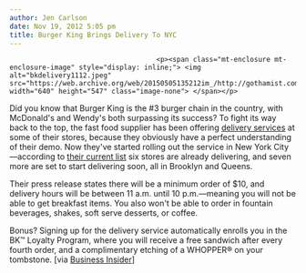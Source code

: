 ```yaml
---
author: Jen Carlson
date: Nov 19, 2012 5:05 pm
title: Burger King Brings Delivery To NYC
---
```


	
										<p><span class="mt-enclosure mt-enclosure-image" style="display: inline;"> <img alt="bkdelivery1112.jpeg" src="https://web.archive.org/web/20150505135212im_/http://gothamist.com/attachments/arts_jen/bkdelivery1112.jpeg" width="640" height="547" class="image-none"> </span></p>

<p>Did you know that Burger King is the #3 burger chain in the country, with McDonald&apos;s and Wendy&apos;s both surpassing its success? To fight its way back to the top, the fast food supplier has been offering <a href="https://web.archive.org/web/20150505135212/https://bkdelivers.com/#!menu">delivery services</a> at some of their stores, because they obviously have a perfect understanding of their demo. Now they&apos;ve started rolling out the service in New York City&#x2014;according to <a href="https://web.archive.org/web/20150505135212/https://bkdelivers.com/#!areas">their current list</a> six stores are already delivering, and seven more are set to start delivering soon, all in Brooklyn and Queens.</p>

<p>Their press release states there will be a minimum order of $10, and delivery hours will be between 11 a.m. until 10 p.m.&#x2014;meaning you will not be able to get breakfast items. You also won&apos;t be able to order in fountain beverages, shakes, soft serve desserts, or coffee. </p>

<p>Bonus? Signing up for the delivery service automatically enrolls you in the BK&#x2122; Loyalty Program, where you will receive a free sandwich after every fourth order, and a complimentary etching of a WHOPPER&#xAE; on your tombstone. [via <a href="https://web.archive.org/web/20150505135212/http://www.businessinsider.com/burger-king-delivery-nyc-2012-11#ixzz2ChgZmddy">Business Insider</a>]</p>					
										
									
				